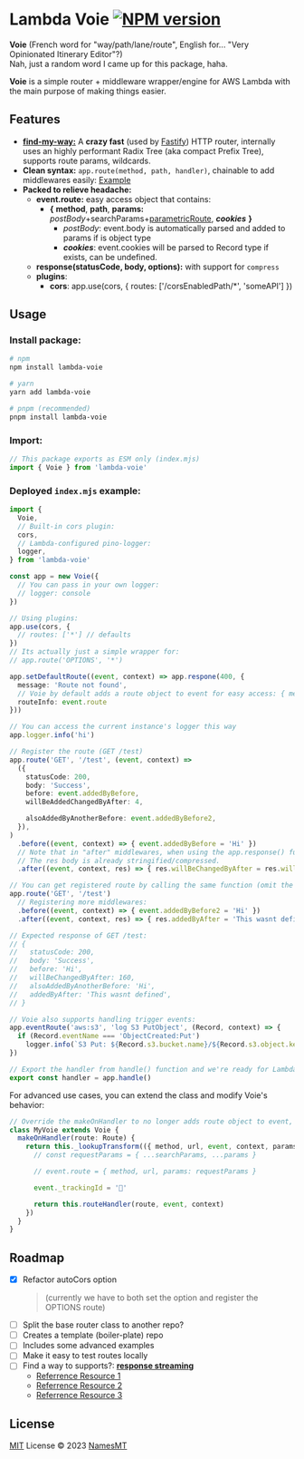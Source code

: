 # Lambda Voie [![NPM version](https://img.shields.io/npm/v/lambda-voie?color=a1b858&label=)](https://www.npmjs.com/package/lambda-voie)

**Voie** (French word for "way/path/lane/route", English for... "Very Opinionated Itinerary Editor"?)  
Nah, just a random word I came up for this package, haha.  

**Voie** is a simple router + middleware wrapper/engine for AWS Lambda with the main purpose of making things easier.

## Features

- [**find-my-way:**](https://github.com/delvedor/find-my-way) A **crazy fast** (used by [Fastify](https://fastify.dev/benchmarks)) HTTP router, internally uses an highly performant Radix Tree (aka compact Prefix Tree), supports route params, wildcards.
- **Clean syntax:** `app.route(method, path, handler)`, chainable to add middlewares easily: [Example](#deployed-indexmjs-example)
- **Packed to relieve headache:**
  - **event.route:** easy access object that contains:
    - **{** **method**, **path**, **params:** *postBody*+searchParams+[parametricRoute](https://github.com/delvedor/find-my-way#supported-path-formats), ***cookies*** **}**
      - *postBody*: event.body is automatically parsed and added to params if is object type
      - ***cookies***: event.cookies will be parsed to Record type if exists, can be undefined.
  - **response(statusCode, body, options):** with support for `compress`
  - **plugins**:
    - **cors**: app.use(cors, { routes: ['/corsEnabledPath/*', 'someAPI'] })

## Usage

### Install package:

```sh
# npm
npm install lambda-voie

# yarn
yarn add lambda-voie

# pnpm (recommended)
pnpm install lambda-voie
```

### Import:

```ts
// This package exports as ESM only (index.mjs)
import { Voie } from 'lambda-voie'
```

### Deployed `index.mjs` example:
```ts
import {
  Voie,
  // Built-in cors plugin:
  cors,
  // Lambda-configured pino-logger:
  logger,
} from 'lambda-voie'

const app = new Voie({
  // You can pass in your own logger:
  // logger: console
})

// Using plugins:
app.use(cors, {
  // routes: ['*'] // defaults
})
// Its actually just a simple wrapper for:
// app.route('OPTIONS', '*')

app.setDefaultRoute((event, context) => app.respone(400, {
  message: 'Route not found',
  // Voie by default adds a route object to event for easy access: { method, path, params, cookies }
  routeInfo: event.route
}))

// You can access the current instance's logger this way
app.logger.info('hi')

// Register the route (GET /test)
app.route('GET', '/test', (event, context) =>
  ({
    statusCode: 200,
    body: 'Success',
    before: event.addedByBefore,
    willBeAddedChangedByAfter: 4,

    alsoAddedByAnotherBefore: event.addedByBefore2,
  }),
)
  .before((event, context) => { event.addedByBefore = 'Hi' })
  // Note that in "after" middlewares, when using the app.response() function,
  // The res body is already stringified/compressed.
  .after((event, context, res) => { res.willBeChangedByAfter = res.willBeChangedByAfter * 4 })

// You can get registered route by calling the same function (omit the handler):
app.route('GET', '/test')
  // Registering more middlewares:
  .before((event, context) => { event.addedByBefore2 = 'Hi' })
  .after((event, context, res) => { res.addedByAfter = 'This wasnt defined'})

// Expected response of GET /test:
// {
//   statusCode: 200,
//   body: 'Success',
//   before: 'Hi',
//   willBeChangedByAfter: 160,
//   alsoAddedByAnotherBefore: 'Hi',
//   addedByAfter: 'This wasnt defined',
// }

// Voie also supports handling trigger events:
app.eventRoute('aws:s3', 'log S3 PutObject', (Record, context) => {
  if (Record.eventName === 'ObjectCreated:Put')
    logger.info(`S3 Put: ${Record.s3.bucket.name}/${Record.s3.object.key}`)
})

// Export the handler from handle() function and we're ready for Lambda!
export const handler = app.handle()
```

For advanced use cases, you can extend the class and modify Voie's behavior:
```ts
// Override the makeOnHandler to no longer adds route object to event, and instead adds a tracking ID
class MyVoie extends Voie {
  makeOnHandler(route: Route) {
    return this._lookupTransform(({ method, url, event, context, params, store, searchParams }) => {
      // const requestParams = { ...searchParams, ...params }

      // event.route = { method, url, params: requestParams }

      event._trackingId = '🦄'

      return this.routeHandler(route, event, context)
    })
  }
}
```

## Roadmap

- [x] Refactor autoCors option
  > (currently we have to both set the option and register the OPTIONS route)
- [ ] Split the base router class to another repo?
- [ ] Creates a template (boiler-plate) repo
- [ ] Includes some advanced examples
- [ ] Make it easy to test routes locally
- [ ] Find a way to supports?: [**response streaming**](https://aws.amazon.com/blogs/compute/introducing-aws-lambda-response-streaming/)
  - [Referrence Resource 1](https://github.com/astuyve/lambda-stream)
  - [Referrence Resource 2](https://advancedweb.hu/how-to-use-the-aws-lambda-streaming-response-type/)
  - [Referrence Resource 3](https://github.com/dherault/serverless-offline/issues/1681)

## License

[MIT](./LICENSE) License © 2023 [NamesMT](https://github.com/NamesMT)
